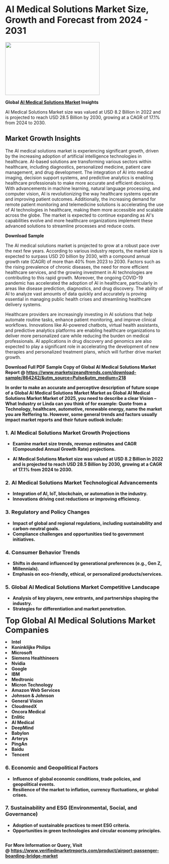 <H1>AI Medical Solutions Market Size, Growth and Forecast from 2024 - 2031</H1><img class="aligncenter size-medium wp-image-584254" src="https://thirdeyenews.in/wp-content/uploads/2024/09/Global-Market-Research-300x168.jpeg" alt="" width="300" height="168" /><p><strong>Global&nbsp;<a href="https://www.marketsizeandtrends.com/download-sample/864242/&amp;utm_source=Pulse&amp;utm_medium=218">AI Medical Solutions Market</a> Insights</strong></p><p>AI Medical Solutions Market size was valued at USD 8.2 Billion in 2022 and is projected to reach USD 28.5 Billion by 2030, growing at a CAGR of 17.1% from 2024 to 2030.</p><p><h2>Market Growth Insights</h2> <p>The AI medical solutions market is experiencing significant growth, driven by the increasing adoption of artificial intelligence technologies in healthcare. AI-based solutions are transforming various sectors within healthcare, including diagnostics, personalized medicine, patient care management, and drug development. The integration of AI into medical imaging, decision support systems, and predictive analytics is enabling healthcare professionals to make more accurate and efficient decisions. With advancements in machine learning, natural language processing, and computer vision, AI is revolutionizing the way healthcare systems operate and improving patient outcomes. Additionally, the increasing demand for remote patient monitoring and telemedicine solutions is accelerating the use of AI technologies in healthcare, making them more accessible and scalable across the globe. The market is expected to continue expanding as AI's capabilities evolve and more healthcare organizations implement these advanced solutions to streamline processes and reduce costs.</p> <p><strong>Download Sample</strong></p> <p>The AI medical solutions market is projected to grow at a robust pace over the next few years. According to various industry reports, the market size is expected to surpass USD 20 billion by 2030, with a compound annual growth rate (CAGR) of more than 40% from 2023 to 2030. Factors such as the rising prevalence of chronic diseases, the need for more efficient healthcare services, and the growing investment in AI technologies are contributing to this rapid growth. Moreover, the ongoing COVID-19 pandemic has accelerated the adoption of AI in healthcare, particularly in areas like disease prediction, diagnostics, and drug discovery. The ability of AI to analyze vast amounts of data quickly and accurately is proving essential in managing public health crises and streamlining healthcare delivery systems. <p>Healthcare providers are increasingly investing in AI solutions that help automate routine tasks, enhance patient monitoring, and improve clinical workflows. Innovations like AI-powered chatbots, virtual health assistants, and predictive analytics platforms are enabling healthcare organizations to deliver more personalized care while reducing the burden on medical professionals. AI applications in drug discovery and genomics are also expected to play a significant role in accelerating the development of new therapies and personalized treatment plans, which will further drive market growth.</p> <p><strong></p><p><span class=""><strong>Download Full PDF Sample Copy of Global AI Medical Solutions Market Report</strong> @ <a href="https://www.marketsizeandtrends.com/download-sample/864242/&amp;utm_source=Pulse&amp;utm_medium=218" target="_blank">https://www.marketsizeandtrends.com/download-sample/864242/&amp;utm_source=Pulse&amp;utm_medium=218</a></span></p><p>In order to make an accurate and perceptive description of future scope of a Global&nbsp;AI Medical Solutions Market Market as Global&nbsp;AI Medical Solutions Market Market of 2025, you need to describe a clear Vision &ndash; What Industry or Linda can you think of for example: Quote from a Technology, healthcare, automotive, renewable energy, name the market you are Reffering to. However, some general trends and factors usually impact market reports and their future outlook include:</p><h3>1.&nbsp;<strong>AI Medical Solutions Market Growth Projections</strong></h3><ul><li>Examine market size trends, revenue estimates and CAGR (Compounded Annual Growth Rate) projections.</li><li><p>AI Medical Solutions Market size was valued at USD 8.2 Billion in 2022 and is projected to reach USD 28.5 Billion by 2030, growing at a CAGR of 17.1% from 2024 to 2030.</p></li></ul><h3>2.&nbsp;<strong>AI Medical Solutions Market Technological Advancements</strong></h3><ul><li>Integration of AI, IoT, blockchain, or automation in the industry.</li><li>Innovations driving cost reductions or improving efficiency.</li></ul><h3>3.&nbsp;<strong>Regulatory and Policy Changes</strong></h3><ul><li>Impact of global and regional regulations, including sustainability and carbon-neutral goals.</li><li>Compliance challenges and opportunities tied to government initiatives.</li></ul><h3>4.&nbsp;<strong>Consumer Behavior Trends</strong></h3><ul><li>Shifts in demand influenced by generational preferences (e.g., Gen Z, Millennials).</li><li>Emphasis on eco-friendly, ethical, or personalized products/services.</li></ul><h3>5.&nbsp;<strong>Global AI Medical Solutions Market Competitive Landscape</strong></h3><ul><li>Analysis of key players, new entrants, and partnerships shaping the industry.</li><li>Strategies for differentiation and market penetration.</li></ul><p data-pm-slice="1 1 []"><span style="color: inherit; font-family: inherit; font-size: 25px;">Top Global AI Medical Solutions Market Companies</span></p><div class="" data-test-id=""><p><li>Intel</li><li> Koninklijke Philips</li><li> Microsoft</li><li> Siemens Healthineers</li><li> Nvidia</li><li> Google</li><li> IBM</li><li> Medtronic</li><li> Micron Technology</li><li> Amazon Web Services</li><li> Johnson & Johnson</li><li> General Vision</li><li> CloudmedX</li><li> Oncora Medical</li><li> Enlitic</li><li> AI Medical</li><li> DeepMind</li><li> Babylon</li><li> Arterys</li><li> PingAn</li><li> Baidu</li><li> Tencent</li></p></div><h3>6.&nbsp;<strong>Economic and Geopolitical Factors</strong></h3><ul><li>Influence of global economic conditions, trade policies, and geopolitical events.</li><li>Resilience of the market to inflation, currency fluctuations, or global crises.</li></ul><h3>7.&nbsp;<strong>Sustainability and ESG (Environmental, Social, and Governance)</strong></h3><ul><li>Adoption of sustainable practices to meet ESG criteria.</li><li>Opportunities in green technologies and circular economy principles.</li></ul><h2><strong style="font-size: 14px;">For More Information or Query, Visit @&nbsp;</strong><a style="background-color: #ffffff; font-size: 14px;" href="https://www.marketsizeandtrends.com/report/ai-medical-solutions-market/" target="_blank">https://www.verifiedmarketreports.com/product/airport-passenger-boarding-bridge-market</a></h2>
